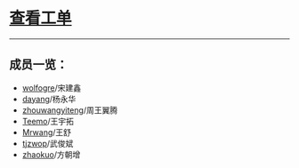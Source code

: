 # [查看工单](https://gitcafe.com/2015_SHU_PV_BlueTeam/Tickets/tickets)  
***
## 成员一览： 
- [wolfogre](https://gitcafe.com/wolfogre)/宋建鑫
- [dayang](https://gitcafe.com/dayang)/杨永华
- [zhouwangyiteng](https://gitcafe.com/zhouwangyiteng)/周王翼腾
- [Teemo](https://gitcafe.com/Teemo)/王宇拓
- [Mrwang](https://gitcafe.com/Mrwang)/王舒
- [tjzwop](https://gitcafe.com/tjzwop)/武俊斌
- [zhaokuo](https://gitcafe.com/zhaokuo)/方朝增
